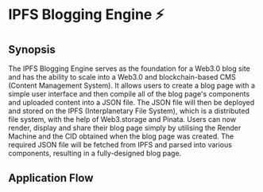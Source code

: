 # IPFS Blogging Engine ⚡

## Synopsis

The IPFS Blogging Engine serves as the foundation for a Web3.0 blog site and has the ability to scale into a Web3.0 and blockchain-based CMS (Content Management System). It allows users to create a blog page with a simple user interface and then compile all of the blog page's components and uploaded content into a JSON file. The JSON file will then be deployed and stored on the IPFS (Interplanetary File System), which is a distributed file system, with the help of Web3.storage and Pinata. Users can now render, display and share their blog page simply by utilising the Render Machine and the CID obtained when the blog page was created. The required JSON file will be fetched from IPFS and parsed into various components, resulting in a fully-designed blog page. 

## Application Flow



